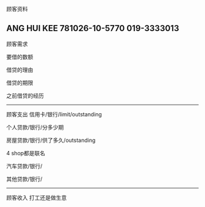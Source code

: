顾客资料


ANG HUI KEE 781026-10-5770 019-3333013
-----------------
顾客需求


要借的数额

借贷的理由

借贷的期限

之前借贷的经历


--------------
顾客支出
信用卡/银行/limit/outstanding


个人贷款/银行/分多少期

房屋贷款/银行/供了多久/outstanding


4 shop都是联名

汽车贷款/银行/


其他贷款/银行/

-----------
顾客收入
打工还是做生意

